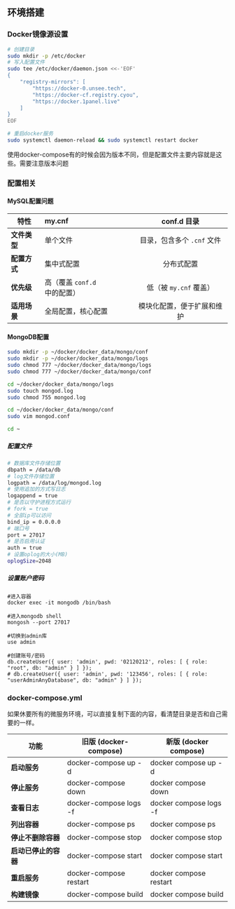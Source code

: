 ## 环境搭建

### Docker镜像源设置

```bash
# 创建目录
sudo mkdir -p /etc/docker
# 写入配置文件
sudo tee /etc/docker/daemon.json <<-'EOF'
{
    "registry-mirrors": [
    	"https://docker-0.unsee.tech",
        "https://docker-cf.registry.cyou",
        "https://docker.1panel.live"
    ]
}
EOF

# 重启docker服务
sudo systemctl daemon-reload && sudo systemctl restart docker
```

使用docker-compose有的时候会因为版本不同，但是配置文件主要内容就是这些。需要注意版本问题

### 配置相关

#### MySQL配置问题

| **特性**     | my.cnf                       |      conf.d **目录**       |
| ------------ | :--------------------------- | :------------------------: |
| **文件类型** | 单个文件                     | 目录，包含多个 `.cnf` 文件 |
| **配置方式** | 集中式配置                   |         分布式配置         |
| **优先级**   | 高（覆盖 `conf.d` 中的配置） |   低（被 `my.cnf` 覆盖）   |
| **适用场景** | 全局配置，核心配置           | 模块化配置，便于扩展和维护 |

#### MongoDB配置

```bash
sudo mkdir -p ~/docker/docker_data/mongo/conf
sudo mkdir -p ~/docker/docker_data/mongo/logs
sudo chmod 777 ~/docker/docker_data/mongo/logs
sudo chmod 777 ~/docker/docker_data/mongo/conf

cd ~/docker/docker_data/mongo/logs
sudo touch mongod.log
sudo chmod 755 mongod.log

cd ~/docker/docker_data/mongo/conf
sudo vim mongod.conf

cd ~
```

##### 配置文件

```bash
# 数据库文件存储位置
dbpath = /data/db
# log文件存储位置
logpath = /data/log/mongod.log
# 使用追加的方式写日志
logappend = true
# 是否以守护进程方式运行
# fork = true
# 全部ip可以访问
bind_ip = 0.0.0.0
# 端口号
port = 27017
# 是否启用认证
auth = true
# 设置oplog的大小(MB)
oplogSize=2048
```

##### 设置账户密码

```shell
#进入容器
docker exec -it mongodb /bin/bash

#进入mongodb shell
mongosh --port 27017

#切换到admin库
use admin

#创建账号/密码
db.createUser({ user: 'admin', pwd: '02120212', roles: [ { role: "root", db: "admin" } ] });
# db.createUser({ user: 'admin', pwd: '123456', roles: [ { role: "userAdminAnyDatabase", db: "admin" } ] });
```

### docker-compose.yml

如果休要所有的微服务环境，可以直接复制下面的内容，看清楚目录是否和自己需要的一样。

| 功能                 | 旧版 (docker-compose)   | 新版 (docker  compose)  |
| -------------------- | ----------------------- | ----------------------- |
| **启动服务**         | docker-compose  up -d   | docker  compose up -d   |
| **停止服务**         | docker-compose  down    | docker  compose down    |
| **查看日志**         | docker-compose  logs -f | docker  compose logs -f |
| **列出容器**         | docker-compose  ps      | docker  compose ps      |
| **停止不删除容器**   | docker-compose  stop    | docker  compose stop    |
| **启动已停止的容器** | docker-compose  start   | docker  compose start   |
| **重启服务**         | docker-compose  restart | docker  compose restart |
| **构建镜像**         | docker-compose  build   | docker  compose build   |

